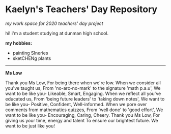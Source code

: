# Kaelyn's Teachers' Day Repository 
_my work space for 2020 teachers' day project_


hi! i'm a student studying at dunman high school. 

**my hobbies:**
- painting SIneries
- sketCHENg plants 

-------------

**Ms Low**

Thank you Ms Low,
For being there when we're low. 
When we consider all you've taught us, 
From 'no-arc-no-mark' to the signature 'math p.a.u', 
We want to be like you- 
Likeable, Smart, Engaging.
When we reflect all you've educated us, 
From 'being future leaders' to 'taking down notes', 
We want to be like you- 
Positive, Confident, Well-informed. 
When we pore over comments from mathematics quizzes, 
From 'well done' to 'good effort', 
We want to be like you- 
Encouraging, Caring, Cheery. 
Thank you Ms Low, 
For giving us your time, energy and talent
To ensure our brightest future. 
We want to be just like you! 
